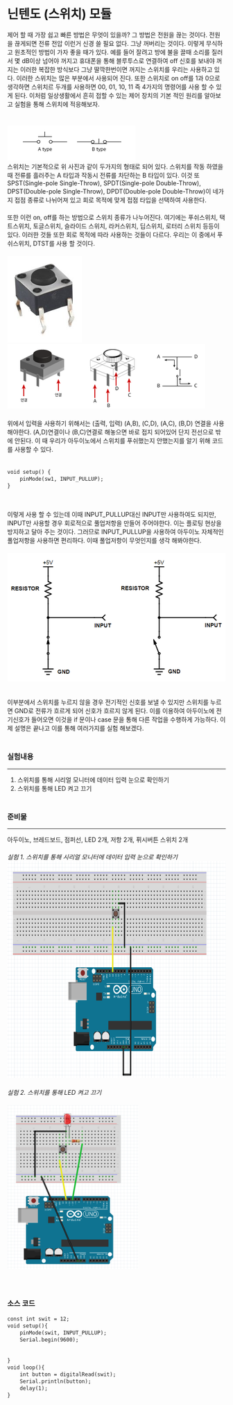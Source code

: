 # 닌텐도 (스위치) 모듈
제어 할 때 가장 쉽고 빠른 방법은 무엇이 있을까? 그 방법은 전원을 끊는 것이다. 전원을 끊게되면
전류 전압 이런거 신경 쓸 필요 없다. 그냥 꺼버리는 것이다. 이렇게 무식하고 원초적인 방법이 
가자 좋을 때가 있다. 예를 들어 잘려고 방에 불을 끌때 소리를 질러서 몇 dB이상 넘어야 꺼지고 휴대폰을 통해
블루투스로 연결하여 off 신호를 보내야 꺼지는 이러한 복잡한 방식보다 그냥 딸깍한번이면 꺼지는 스위치를
우리는 사용하고 있다. 이러한 스위치는 많은 부분에서 사용되어 진다. 또한 스위치로 on off를 1과 0으로 생각하면
스위치르 두개를 사용하면 00, 01, 10, 11 즉 4가지의 명령어를 사용 할 수 있게 된다. 이처럼 일상생활에서 흔히 
접할 수 있는 제어 장치의 기본 적인 원리를 알아보고 실험을 통해 스위치에 적응해보자.  
　  
　  
![스위치 동작원리](img/switch_method.png)  
스위치는 기본적으로 위 사진과 같이 두가지의 형태로 되어 있다. 스위치를 작동 하였을 때 전류를 흘러주는 A 타입과
작동시 전류를 차단하는 B 타입이 있다. 이것 또 SPST(Single-pole Single-Throw), SPDT(Single-pole Double-Throw), DPST(Double-pole Single-Throw), DPDT(Double-pole Double-Throw)이
네가지 접점 종류로 나뉘어져 있고 회로 목적에 맞게 접점 타입을 선택하여 사용한다.  
  　  
또한 이런 on, off를 하는 방법으로 스위치 종류가 나누어진다. 여기에는 푸쉬스위치, 택트스위치, 토글스위치, 슬라이드 스위치,
라커스위치, 딥스위치, 로터리 스위치 등등이 있다. 이러한 것들 또한 회로 목적에 따라 사용하는 것들이 다르다. 우리는 이 중에서
푸쉬스위치, DTST를 사용 할 것이다.  
　  
![스위치](img/switch.jpg) ![switch](img/yes.png)  
　  
위에서 입력을 사용하기 위해서는 (출력, 입력) (A,B), (C,D), (A,C), (B,D) 연결을 사용해야한다. (A,D)연결이나 (B,C)연결로 해놓으면
바로 접지 되어있어 단지 전선으로 밖에 안된다. 이 때 우리가 아두이노에서 스위치를 푸쉬했는지 안했는지를 알기 위해 코드를 사용할 수 있다.   
  　
  
```
void setup() {
    pinMode(sw1, INPUT_PULLUP);
}   
```
　  

이렇게 사용 할 수 있는데 이때 INPUT_PULLUP대신 INPUT만 사용하여도 되지만, INPUT만 사용할 경우 회로적으로 풀업저항을
 만들어 주어야한다. 이는 플로팅 현상을 방지하고 달아 주는 것이다. 그러므로 INPUT_PULLUP을 사용하여 
 아두이노 자체적인 풀업저항을 사용하면 편리하다. 이때 풀업저항이 무엇인지를 생각 해봐야한다.  
　  
![풀업저항](img/풀업.png)  
　  

이부분에서 스위치를 누르지 않을 경우 전기적인 신호를 보낼 수 있지만 스위치를 누르면 GND로 전류가 흐르게 되어
신호가 흐르지 않게 된다. 이를 이용하여 아두이노에 전기신호가 들어오면 이것을 if 문이나 case 문을 통해 다른
작업을 수행하게 가능하다. 이제 설명은 끝나고 이를 통해 여러가지를 실험 해보겠다.  
　  
### 실험내용
***
1. 스위치를 통해 시리얼 모니터에 데이터 입력 눈으로 확인하기  
2. 스위치를 통해 LED 켜고 끄기   
　  
### 준비물 
***
아두이노, 브레드보드, 점퍼선, LED 2개, 저항 2개, 퓌시버튼 스위치 2개  
　  
*실험 1. 스위치를 통해 시리얼 모니터에 데이터 입력 눈으로 확인하기*
　  
<img width = "750" height = "500" src="img/실험1.PNG" alt="Prunus" title='실험2'>  
　  
*실험 2. 스위치를 통해 LED 켜고 끄기*  
　  
<img width = "60%" height = "60%" src="img/실험2.PNG" alt="Prunus" title='실험2'>   
　  
　  
### 소스 코드  

```
const int swit = 12;
void setup(){
    pinMode(swit, INPUT_PULLUP);
    Serial.begin(9600);

    
}
void loop(){
    int button = digitalRead(swit);
    Serial.println(button);
    delay(1);
}
```
